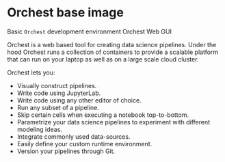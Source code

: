 # Orchest base image

Basic `Orchest` development environment Orchest Web GUI

Orchest is a web based tool for creating data science pipelines. Under the hood Orchest runs a collection of containers to provide a scalable platform that can run on your laptop as well as on a large scale cloud cluster.

Orchest lets you:

- Visually construct pipelines. 
- Write code using JupyterLab.
- Write code using any other editor of choice.
- Run any subset of a pipeline.
- Skip certain cells when executing a notebook top-to-bottom.
- Parametrize your data science pipelines to experiment with different modeling ideas.
- Integrate commonly used data-sources.
- Easily define your custom runtime environment.
- Version your pipelines through Git.
